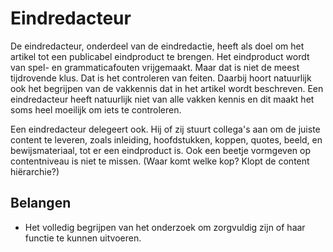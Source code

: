 # Eindredacteur

De eindredacteur, onderdeel van de eindredactie, heeft als doel om het artikel tot een publicabel eindproduct te brengen. Het eindproduct wordt van spel- en grammaticafouten vrijgemaakt. Maar dat is niet de meest tijdrovende klus. Dat is het controleren van feiten. Daarbij hoort natuurlijk ook het begrijpen van de vakkennis dat in het artikel wordt beschreven. Een eindredacteur heeft natuurlijk niet van alle vakken kennis en dit maakt het soms heel moeilijk om iets te controleren.


Een eindredacteur delegeert ook. Hij of zij stuurt collega's aan om de juiste content te leveren, zoals inleiding, hoofdstukken, koppen, quotes, beeld, en bewijsmateriaal, tot er een eindproduct is.  Ook een beetje vormgeven op contentniveau is niet te missen. (Waar komt welke kop? Klopt de content hiërarchie?)


## Belangen
* Het volledig begrijpen van het onderzoek om  zorgvuldig zijn of haar functie te kunnen uitvoeren.